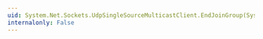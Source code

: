 ```yaml
---
uid: System.Net.Sockets.UdpSingleSourceMulticastClient.EndJoinGroup(System.IAsyncResult)
internalonly: False
---
```


